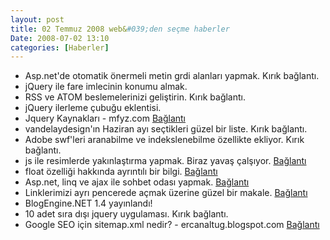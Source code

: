 ```yaml
---
layout: post
title: 02 Temmuz 2008 web&#039;den seçme haberler
Date: 2008-07-02 13:10
categories: [Haberler]
---
```


-   Asp.net'de otomatik önermeli metin grdi alanları yapmak.
    Kırık bağlantı.
-   jQuery ile fare imlecinin konumu almak.
-   RSS ve ATOM beslemelerinizi geliştirin. Kırık bağlantı.
-   jQuery ilerleme çubuğu eklentisi. 
-   Jquery Kaynakları - mfyz.com [Bağlantı][4]
-   vandelaydesign'ın Haziran ayı seçtikleri güzel bir liste.
    Kırık bağlantı.
-   Adobe swf'leri aranabilme ve indekslenebilme özellikte ekliyor.
    Kırık bağlantı.
-   js ile resimlerde yakınlaştırma yapmak. Biraz yavaş çalşıyor.
    [Bağlantı][7]
-   float özelliği hakkında ayrıntılı bir bilgi. [Bağlantı][8]
-   Asp.net, linq ve ajax ile sohbet odası yapmak. [Bağlantı][9]
-   Linklerimizi ayrı pencerede açmak üzerine güzel bir makale.
    [Bağlantı][10]
-   BlogEngine.NET 1.4 yayınlandı!
-   10 adet sıra dışı jquery uygulaması. Kırık bağlantı.
-   Google SEO için sitemap.xml nedir? - ercanaltug.blogspot.com
    [Bağlantı][13]

  [4]: http://www.mfyz.com/?/gunluk/223/jquery-kaynaklari/
    "jQuery kaynakları"
  [7]: http://www.netzgesta.de/shiftzoom/ "resimleri yakınlaştır"
  [8]: http://css-tricks.com/all-about-floats/ "float özelliği"
  [9]: http://www.junnark.com/Articles/Build-a-Web-Chat-Application-Using-ASP-Net-LINQ-and-AJAX-CS.aspx
    "asp.net"
  [10]: http://www.smashingmagazine.com/2008/07/01/should-links-open-in-new-windows/
    "ayrı pencerede aç"
  [100]: http://www.ugurcelenk.com/post/2008/07/BlogEngineNET-14-yayinlandi.aspx
    "blog.net 1.4"
  [13]: http://ercanaltug.blogspot.com/2008/06/google-seo-iin-sitemapxml-nedir.html
    "google sitemap"
